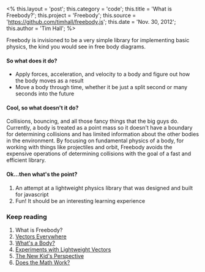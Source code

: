 <% 
    this.layout = 'post'; 
    this.category = 'code';
	this.title = 'What is Freebody?';
    this.project = 'Freebody';
    this.source = 'https://github.com/timhall/freebody.js';
    this.date = 'Nov. 30, 2012';
    this.author = 'Tim Hall';
%>

Freebody is invisioned to be a very simple library for implementing basic physics, the kind you would see in free body diagrams. 

#### So what does it do? 

- Apply forces, acceleration, and velocity to a body and figure out how the body moves as a result
- Move a body through time, whether it be just a split second or many seconds into the future

#### Cool, so what doesn't it do? 

Collisions, bouncing, and all those fancy things that the big guys do. Currently, a body is treated as a point mass so it doesn't have a boundary for determining collisions and has limited information about the other bodies in the environment. By focusing on fundamental physics of a body, for working with things like projectiles and orbit, Freebody avoids the expensive operations of determining collisions with the goal of a fast and efficient library.

#### Ok...then what's the point?

1. An attempt at a lightweight physics library that was designed and built for javascript
2. Fun! It should be an interesting learning experience

### Keep reading

1. What is Freebody?
2. [Vectors Everywhere](./vectors)
3. [What's a Body?](./body)
4. [Experiments with Lightweight Vectors](./experiments)
5. [The New Kid's Perspective](./perspective)
6. [Does the Math Work?](./math)
